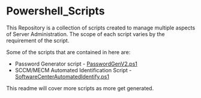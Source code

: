 # Powershell_Scripts

This Repository is a collection of scripts created to manage multiple aspects of Server Administration.
The scope of each script varies by the requirement of the script.

Some of the scripts that are contained in here are:

- Password Generator script - [PasswordGenV2.ps1](https://github.com/veikocronoss/Powershell_Scripts/tree/PasswordGenerator)
- SCCM/MECM Automated Identification Script - [SoftwareCenterAutomatedIdentify.ps1](https://github.com/veikocronoss/Powershell_Scripts/tree/SCCM_MECM_Automated_Identification)

This readme will cover more scripts as more get generated.
